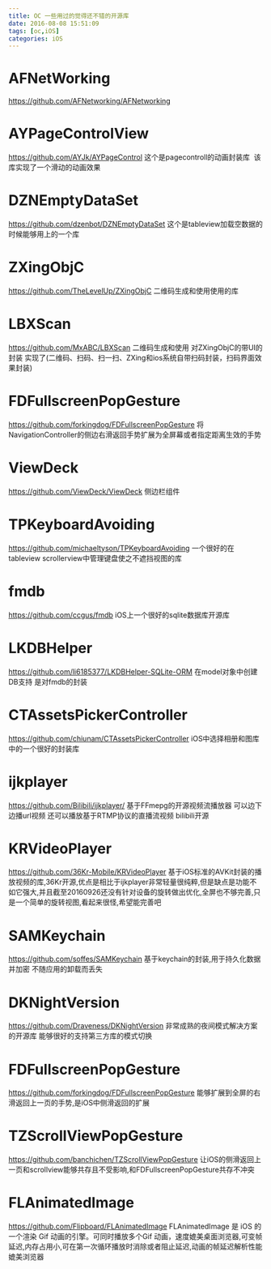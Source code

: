 ```yaml
---
title: OC 一些用过的觉得还不错的开源库
date: 2016-08-08 15:51:09
tags: [oc,iOS]
categories: iOS
---
```

# AFNetWorking 
https://github.com/AFNetworking/AFNetworking
# AYPageControlView     
https://github.com/AYJk/AYPageControl
这个是pagecontroll的动画封装库  该库实现了一个滑动的动画效果
# DZNEmptyDataSet 
https://github.com/dzenbot/DZNEmptyDataSet
这个是tableview加载空数据的时候能够用上的一个库
# ZXingObjC
https://github.com/TheLevelUp/ZXingObjC
二维码生成和使用使用的库
# LBXScan
https://github.com/MxABC/LBXScan
二维码生成和使用 对ZXingObjC的带UI的封装 实现了(二维码、扫码、扫一扫、ZXing和ios系统自带扫码封装，扫码界面效果封装)
# FDFullscreenPopGesture
https://github.com/forkingdog/FDFullscreenPopGesture
将NavigationController的侧边右滑返回手势扩展为全屏幕或者指定距离生效的手势
# ViewDeck
https://github.com/ViewDeck/ViewDeck
侧边栏组件
# TPKeyboardAvoiding
https://github.com/michaeltyson/TPKeyboardAvoiding
一个很好的在tableview scrollerview中管理键盘使之不遮挡视图的库
# fmdb
https://github.com/ccgus/fmdb
iOS上一个很好的sqlite数据库开源库
# LKDBHelper
https://github.com/li6185377/LKDBHelper-SQLite-ORM
在model对象中创建DB支持 是对fmdb的封装
# CTAssetsPickerController
https://github.com/chiunam/CTAssetsPickerController
iOS中选择相册和图库中的一个很好的封装库
# ijkplayer
https://github.com/Bilibili/ijkplayer/
基于FFmepg的开源视频流播放器 可以边下边播url视频 还可以播放基于RTMP协议的直播流视频 bilibili开源
# KRVideoPlayer
https://github.com/36Kr-Mobile/KRVideoPlayer
基于iOS标准的AVKit封装的播放视频的库,36Kr开源,优点是相比于ijkplayer非常轻量很纯粹,但是缺点是功能不如它强大,并且截至20160926还没有针对设备的旋转做出优化,全屏也不够完善,只是一个简单的旋转视图,看起来很怪,希望能完善吧
# SAMKeychain
https://github.com/soffes/SAMKeychain
基于keychain的封装,用于持久化数据并加密 不随应用的卸载而丢失
# DKNightVersion
https://github.com/Draveness/DKNightVersion
非常成熟的夜间模式解决方案的开源库 能够很好的支持第三方库的模式切换
# FDFullscreenPopGesture
https://github.com/forkingdog/FDFullscreenPopGesture
能够扩展到全屏的右滑返回上一页的手势,是iOS中侧滑返回的扩展
# TZScrollViewPopGesture
https://github.com/banchichen/TZScrollViewPopGesture
让iOS的侧滑返回上一页和scrollview能够共存且不受影响,和FDFullscreenPopGesture共存不冲突
# FLAnimatedImage
https://github.com/Flipboard/FLAnimatedImage
FLAnimatedImage 是 iOS 的一个渲染 Gif 动画的引擎。可同时播放多个Gif 动画，速度媲美桌面浏览器,可变帧延迟,内存占用小,可在第一次循环播放时消除或者阻止延迟,动画的帧延迟解析性能媲美浏览器

